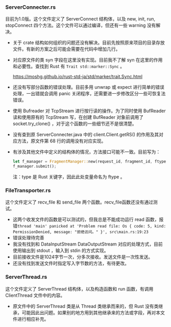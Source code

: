 ### ServerConnecter.rs

目前为1.0版。这个文件定义了 ServerConnect 结构体，以及 new, init, run, stopConnect 四个方法。这个文件可以通过编译，但还有一些 warning 没有解决。

* 关于 crate 结构如何组织的问题还没有解决。目前先按照原来项目的目录存放文件。有新的方案之后可能会需要在代码中增加几行。

* 对应原文件的类 syn 字段在这里没有实现。目前我不了解 syn 在这里的作用和必要性。查找到 Rust 有 `Trait std::marker::Sync` 。

  https://moshg.github.io/rust-std-ja/std/marker/trait.Sync.html

* 还没有写部分函数的错误处理。目前多用 unwrap 或 expect 进行简单的错误处理，一出错就会调用 panic 关闭程序，还需要进一步修改区分一些可恢复法错误。

* 使用 Bufreader 对 TcpStream 进行按行读的操作。为了同时使用 BufReader 读和使用原有的 TcpStream 写，在创建 BufReader 对象前调用了 socket.try_clone() ，对于这个函数的一些细节还不是很清楚。 

* 没有查到原 ServerConnecter.java 中的 client.Client.getRS() 的作用及其对应方法，原文件第 68 行的调用没有对应实现。

* 有涉及其他文件中定义的结构体的情况，方法接口可能不一致。目前写为：

  ~~~rust
  let f_manager = FragmentManager::new(request_id, fragment_id, ftype);
  f_manager.submit();
  ~~~

  注：type 是 Rust 关键字，因此此处变量命名为 ftype 。



### FileTransporter.rs

这个文件定义了 recv_file 和 send_file 两个函数。recv_file函数还没有通过测试。

* 这两个收发文件的函数是可以测试的，但我总是不能成功运行 read 函数，报错`thread 'main' panicked at 'Problem read file: Os { code: 5, kind: PermissionDenied, message: "拒绝访问。" }', src\main.rs:19:23`
* 错误处理待完善
* 我没有找到和 DataInputStream DataOutputStream 对应的处理方式，目前使用输出到 stdout ，输入到 stdin 的方式实现。
* 目前接收文件是1024字节一次，分多次接收。发送文件是一次性发送。
* 还没有找到发送文件时指定写入字节数的方法，有待更改。



### ServerThread.rs

这个文件定义了 ServerThread 结构体，以及构造函数和 run 函数，有调用 ClientThread 文件中的内容。

* 原文件中的 ServerThread 类是从 Thread 类继承而来的，但 Rust 没有类继承，可能因此出问题。如果别的地方用到其他继承来的方法或字段，再对本文件进行相应补充。